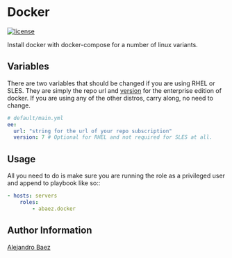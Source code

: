 Docker
=========
[![license][2i]][2p]

Install docker with docker-compose for a number of linux variants.

Variables
---------

There are two variables that should be changed if you are using RHEL or SLES.
They are simply the repo url and [version][3] for the enterprise edition of docker.
If you are using any of the other distros, carry along, no need to change.

``` yaml
# default/main.yml
ee:
  url: "string for the url of your repo subscription"
  version: 7 # Optional for RHEL and not required for SLES at all.
```

Usage
-----

All you need to do is make sure you are running the role as a privileged user and append to playbook like so::

``` yaml
- hosts: servers
    roles:
        - abaez.docker
```

Author Information
------------------

[Alejandro Baez][1]

[1]: https://keybase.io/baez
[2i]: https://img.shields.io/badge/license-BSD_2-blue.svg
[2p]: ./LICENSE
[3]: https://docs.docker.com/engine/installation/linux/rhel/#install-using-the-repository
